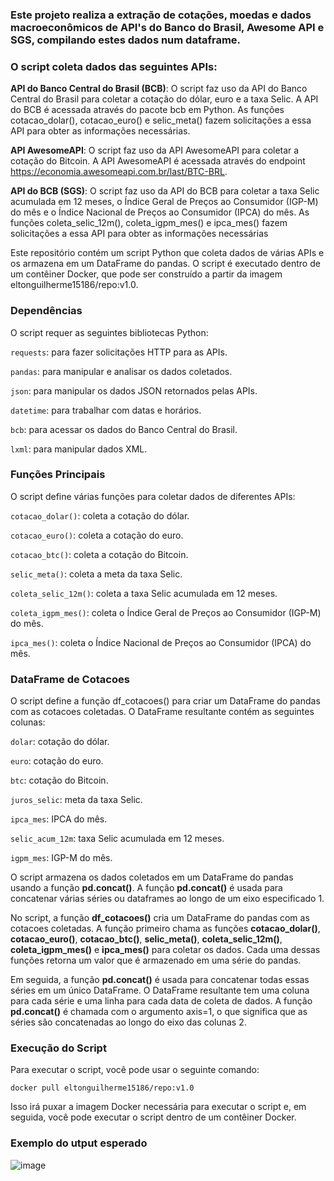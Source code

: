 ### Este projeto realiza a extração de cotações, moedas e dados macroeconômicos de API's do Banco do Brasil, Awesome API e SGS, compilando estes dados num dataframe.

### O script coleta dados das seguintes APIs:

**API do Banco Central do Brasil (BCB)**: O script faz uso da API do Banco Central do Brasil para coletar a cotação do dólar, euro e a taxa Selic. A API do BCB é acessada através do pacote bcb em Python. As funções cotacao_dolar(), cotacao_euro() e selic_meta() fazem solicitações a essa API para obter as informações necessárias.

**API AwesomeAPI**: O script faz uso da API AwesomeAPI para coletar a cotação do Bitcoin. A API AwesomeAPI é acessada através do endpoint https://economia.awesomeapi.com.br/last/BTC-BRL.

**API do BCB (SGS)**: O script faz uso da API do BCB para coletar a taxa Selic acumulada em 12 meses, o Índice Geral de Preços ao Consumidor (IGP-M) do mês e o Índice Nacional de Preços ao Consumidor (IPCA) do mês. As funções coleta_selic_12m(), coleta_igpm_mes() e ipca_mes() fazem solicitações a essa API para obter as informações necessárias 

Este repositório contém um script Python que coleta dados de várias APIs e os armazena em um DataFrame do pandas. O script é executado dentro de um contêiner Docker, que pode ser construído a partir da imagem eltonguilherme15186/repo:v1.0.

### Dependências
O script requer as seguintes bibliotecas Python:

`requests`: para fazer solicitações HTTP para as APIs.

`pandas`: para manipular e analisar os dados coletados.

`json`: para manipular os dados JSON retornados pelas APIs.

`datetime`: para trabalhar com datas e horários.

`bcb`: para acessar os dados do Banco Central do Brasil.

`lxml`: para manipular dados XML.

### Funções Principais
O script define várias funções para coletar dados de diferentes APIs:

`cotacao_dolar()`: coleta a cotação do dólar.

`cotacao_euro()`: coleta a cotação do euro.

`cotacao_btc()`: coleta a cotação do Bitcoin.

`selic_meta()`: coleta a meta da taxa Selic.

`coleta_selic_12m()`: coleta a taxa Selic acumulada em 12 meses.

`coleta_igpm_mes()`: coleta o Índice Geral de Preços ao Consumidor (IGP-M) do mês.

`ipca_mes()`: coleta o Índice Nacional de Preços ao Consumidor (IPCA) do mês.

### DataFrame de Cotacoes
O script define a função df_cotacoes() para criar um DataFrame do pandas com as cotacoes coletadas. O DataFrame resultante contém as seguintes colunas:

`dolar`: cotação do dólar.

`euro`: cotação do euro.

`btc`: cotação do Bitcoin.

`juros_selic`: meta da taxa Selic.

`ipca_mes`: IPCA do mês.

`selic_acum_12m`: taxa Selic acumulada em 12 meses.

`igpm_mes`: IGP-M do mês.

O script armazena os dados coletados em um DataFrame do pandas usando a função **pd.concat()**. A função **pd.concat()** é usada para concatenar várias séries ou dataframes ao longo de um eixo especificado 1.

No script, a função **df_cotacoes()** cria um DataFrame do pandas com as cotacoes coletadas. A função primeiro chama as funções **cotacao_dolar()**, **cotacao_euro()**, **cotacao_btc()**, **selic_meta()**, **coleta_selic_12m()**, **coleta_igpm_mes()** e **ipca_mes()** para coletar os dados. Cada uma dessas funções retorna um valor que é armazenado em uma série do pandas.

Em seguida, a função **pd.concat()** é usada para concatenar todas essas séries em um único DataFrame. O DataFrame resultante tem uma coluna para cada série e uma linha para cada data de coleta de dados. A função **pd.concat()** é chamada com o argumento axis=1, o que significa que as séries são concatenadas ao longo do eixo das colunas 2.

### Execução do Script
Para executar o script, você pode usar o seguinte comando:

```docker pull eltonguilherme15186/repo:v1.0```

Isso irá puxar a imagem Docker necessária para executar o script e, em seguida, você pode executar o script dentro de um contêiner Docker.

### Exemplo do utput esperado

![image](https://github.com/elton-datasc/moedas_cotacoes/assets/67129543/8253f790-e496-4956-a63c-99679cc38c93)

